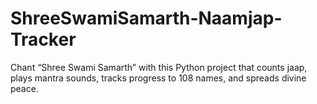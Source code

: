 # ShreeSwamiSamarth-Naamjap-Tracker
Chant “Shree Swami Samarth” with this Python project that counts jaap, plays mantra sounds, tracks progress to 108 names, and spreads divine peace.
